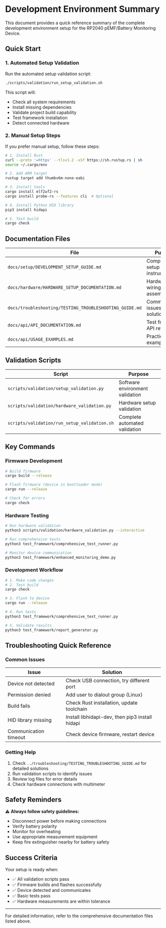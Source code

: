 # Development Environment Summary

This document provides a quick reference summary of the complete development environment setup for the RP2040 pEMF/Battery Monitoring Device.

## Quick Start

### 1. Automated Setup Validation

Run the automated setup validation script:

```bash
./scripts/validation/run_setup_validation.sh
```

This script will:
- Check all system requirements
- Install missing dependencies
- Validate project build capability
- Test framework installation
- Detect connected hardware

### 2. Manual Setup Steps

If you prefer manual setup, follow these steps:

```bash
# 1. Install Rust
curl --proto '=https' --tlsv1.2 -sSf https://sh.rustup.rs | sh
source ~/.cargo/env

# 2. Add ARM target
rustup target add thumbv6m-none-eabi

# 3. Install tools
cargo install elf2uf2-rs
cargo install probe-rs --features cli  # Optional

# 4. Install Python HID library
pip3 install hidapi

# 5. Test build
cargo check
```

## Documentation Files

| File | Purpose |
|------|---------|
| `docs/setup/DEVELOPMENT_SETUP_GUIDE.md` | Comprehensive setup instructions |
| `docs/hardware/HARDWARE_SETUP_DOCUMENTATION.md` | Hardware wiring and assembly |
| `docs/troubleshooting/TESTING_TROUBLESHOOTING_GUIDE.md` | Common issues and solutions |
| `docs/api/API_DOCUMENTATION.md` | Test framework API reference |
| `docs/api/USAGE_EXAMPLES.md` | Practical usage examples |

## Validation Scripts

| Script | Purpose |
|--------|---------|
| `scripts/validation/setup_validation.py` | Software environment validation |
| `scripts/validation/hardware_validation.py` | Hardware setup validation |
| `scripts/validation/run_setup_validation.sh` | Complete automated validation |

## Key Commands

### Firmware Development

```bash
# Build firmware
cargo build --release

# Flash firmware (device in bootloader mode)
cargo run --release

# Check for errors
cargo check
```

### Hardware Testing

```bash
# Run hardware validation
python3 scripts/validation/hardware_validation.py --interactive

# Run comprehensive tests
python3 test_framework/comprehensive_test_runner.py

# Monitor device communication
python3 test_framework/enhanced_monitoring_demo.py
```

### Development Workflow

```bash
# 1. Make code changes
# 2. Test build
cargo check

# 3. Flash to device
cargo run --release

# 4. Run tests
python3 test_framework/comprehensive_test_runner.py

# 5. Validate results
python3 test_framework/report_generator.py
```

## Troubleshooting Quick Reference

### Common Issues

| Issue | Solution |
|-------|----------|
| Device not detected | Check USB connection, try different port |
| Permission denied | Add user to dialout group (Linux) |
| Build fails | Check Rust installation, update toolchain |
| HID library missing | Install libhidapi-dev, then pip3 install hidapi |
| Communication timeout | Check device firmware, restart device |

### Getting Help

1. Check `../troubleshooting/TESTING_TROUBLESHOOTING_GUIDE.md` for detailed solutions
2. Run validation scripts to identify issues
3. Review log files for error details
4. Check hardware connections with multimeter

## Safety Reminders

⚠️ **Always follow safety guidelines:**
- Disconnect power before making connections
- Verify battery polarity
- Monitor for overheating
- Use appropriate measurement equipment
- Keep fire extinguisher nearby for battery safety

## Success Criteria

Your setup is ready when:
- ✅ All validation scripts pass
- ✅ Firmware builds and flashes successfully
- ✅ Device detected and communicates
- ✅ Basic tests pass
- ✅ Hardware measurements are within tolerance

---

For detailed information, refer to the comprehensive documentation files listed above.
